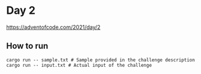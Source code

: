 # Day 2

https://adventofcode.com/2021/day/2

## How to run

```
cargo run -- sample.txt # Sample provided in the challenge description
cargo run -- input.txt # Actual input of the challenge
```
